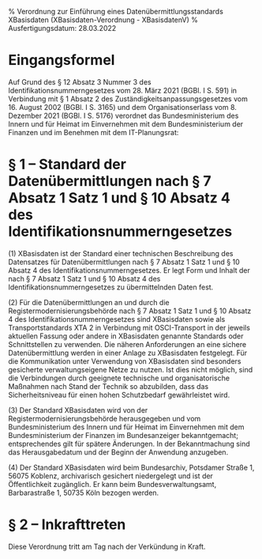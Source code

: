 % Verordnung zur Einführung eines Datenübermittlungsstandards XBasisdaten  (XBasisdaten-Verordnung - XBasisdatenV)
% Ausfertigungsdatum: 28.03.2022
 
# Eingangsformel

Auf Grund des § 12 Absatz 3 Nummer 3 des Identifikationsnummerngesetzes vom 28. März 2021 (BGBl. I S. 591) in Verbindung mit § 1 Absatz 2 des Zuständigkeitsanpassungsgesetzes vom 16. August 2002 (BGBl. I S. 3165) und dem Organisationserlass vom 8. Dezember 2021 (BGBl. I S. 5176) verordnet das Bundesministerium des Innern und für Heimat im Einvernehmen mit dem Bundesministerium der Finanzen und im Benehmen mit dem IT-Planungsrat:

# § 1 – Standard der Datenübermittlungen nach § 7 Absatz 1 Satz 1 und § 10 Absatz 4 des Identifikationsnummerngesetzes

(1) XBasisdaten ist der Standard einer technischen Beschreibung des Datensatzes für Datenübermittlungen nach § 7 Absatz 1 Satz 1 und § 10 Absatz 4 des Identifikationsnummerngesetzes. Er legt Form und Inhalt der nach § 7 Absatz 1 Satz 1 und § 10 Absatz 4 des Identifikationsnummerngesetzes zu übermittelnden Daten fest.

(2) Für die Datenübermittlungen an und durch die Registermodernisierungsbehörde nach § 7 Absatz 1 Satz 1 und § 10 Absatz 4 des Identifikationsnummerngesetzes sind XBasisdaten sowie als Transportstandards XTA 2 in Verbindung mit OSCI-Transport in der jeweils aktuellen Fassung oder andere in XBasisdaten genannte Standards oder Schnittstellen zu verwenden. Die näheren Anforderungen an eine sichere Datenübermittlung werden in einer Anlage zu XBasisdaten festgelegt. Für die Kommunikation unter Verwendung von XBasisdaten sind besonders gesicherte verwaltungseigene Netze zu nutzen. Ist dies nicht möglich, sind die Verbindungen durch geeignete technische und organisatorische Maßnahmen nach Stand der Technik so abzubilden, dass das Sicherheitsniveau für einen hohen Schutzbedarf gewährleistet wird.

(3) Der Standard XBasisdaten wird von der Registermodernisierungsbehörde herausgegeben und vom Bundesministerium des Innern und für Heimat im Einvernehmen mit dem Bundesministerium der Finanzen im Bundesanzeiger bekanntgemacht; entsprechendes gilt für spätere Änderungen. In der Bekanntmachung sind das Herausgabedatum und der Beginn der Anwendung anzugeben.

(4) Der Standard XBasisdaten wird beim Bundesarchiv, Potsdamer Straße 1, 56075 Koblenz, archivarisch gesichert niedergelegt und ist der Öffentlichkeit zugänglich. Er kann beim Bundesverwaltungsamt, Barbarastraße 1, 50735 Köln bezogen werden.

# § 2 – Inkrafttreten

Diese Verordnung tritt am Tag nach der Verkündung in Kraft.
